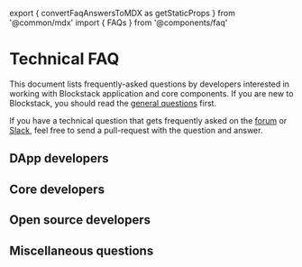 export { convertFaqAnswersToMDX as getStaticProps } from '@common/mdx'
import { FAQs } from '@components/faq'

# Technical FAQ

This document lists frequently-asked questions by developers interested in working with Blockstack application and core components. If you are new to Blockstack, you should read the [general questions](/faqs/allFAQs) first.

If you have a technical question that gets frequently asked on the
[forum](https://forum.blockstack.org) or [Slack](https://blockstack.slack.com),
feel free to send a pull-request with the question and answer.

## DApp developers

<FAQs category="appdevs" data={props.mdx} />

## Core developers

<FAQs category="coredevs" data={props.mdx} />

## Open source developers

<FAQs category="opensource" data={props.mdx} />

## Miscellaneous questions

<FAQs category="miscquest" data={props.mdx} />
